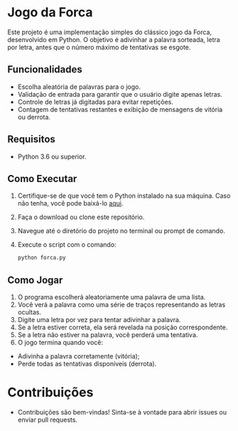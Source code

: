 # Jogo da Forca

Este projeto é uma implementação simples do clássico jogo da Forca, desenvolvido em Python. O objetivo é adivinhar a palavra sorteada, letra por letra, antes que o número máximo de tentativas se esgote.

## Funcionalidades

- Escolha aleatória de palavras para o jogo.
- Validação de entrada para garantir que o usuário digite apenas letras.
- Controle de letras já digitadas para evitar repetições.
- Contagem de tentativas restantes e exibição de mensagens de vitória ou derrota.

## Requisitos

- Python 3.6 ou superior.

## Como Executar
1. Certifique-se de que você tem o Python instalado na sua máquina. Caso não tenha, você pode baixá-lo [aqui](https://www.python.org/downloads/).
2. Faça o download ou clone este repositório.
3. Navegue até o diretório do projeto no terminal ou prompt de comando.
4. Execute o script com o comando:


   ```bash
   python forca.py

## Como Jogar


1. O programa escolherá aleatoriamente uma palavra de uma lista.
2. Você verá a palavra como uma série de traços representando as letras ocultas.
3. Digite uma letra por vez para tentar adivinhar a palavra.
4. Se a letra estiver correta, ela será revelada na posição correspondente.
5. Se a letra não estiver na palavra, você perderá uma tentativa.
6. O jogo termina quando você:
* Adivinha a palavra corretamente (vitória);
* Perde todas as tentativas disponíveis (derrota).


# Contribuições
- Contribuições são bem-vindas! Sinta-se à vontade para abrir issues ou enviar pull requests.
